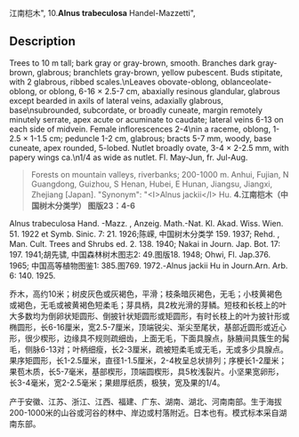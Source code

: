 江南桤木",
10.**Alnus trabeculosa** Handel-Mazzetti",

## Description
Trees to 10 m tall; bark gray or gray-brown, smooth. Branches dark gray-brown, glabrous; branchlets gray-brown, yellow pubescent. Buds stipitate, with 2 glabrous, ribbed scales.\nLeaves obovate-oblong, oblanceolate-oblong, or oblong, 6-16 × 2.5-7 cm, abaxially resinous glandular, glabrous except bearded in axils of lateral veins, adaxially glabrous, base\nsubrounded, subcordate, or broadly cuneate, margin remotely minutely serrate, apex acute or acuminate to caudate; lateral veins 6-13 on each side of midvein. Female inflorescences 2-4\nin a raceme, oblong, 1-2.5 × 1-1.5 cm; peduncle 1-2 cm, glabrous; bracts 5-7 mm, woody, base cuneate, apex rounded, 5-lobed. Nutlet broadly ovate, 3-4 × 2-2.5 mm, with papery wings ca.\n1/4 as wide as nutlet. Fl. May-Jun, fr. Jul-Aug.

> Forests on mountain valleys, riverbanks; 200-1000 m. Anhui, Fujian, N Guangdong, Guizhou, S Henan, Hubei, E Hunan, Jiangsu, Jiangxi, Zhejiang [Japan].
  "Synonym": "&lt;I&gt;Alnus jackii&lt;/I&gt; Hu.
**4.江南桤木（中国树木分类学） 图版23：4-6**

Alnus trabeculosa Hand. -Mazz. , Anzeig. Math.-Nat. Kl. Akad. Wiss. Wien. 51. 1922 et Symb. Sinic. 7: 21. 1926;陈嵘, 中国树木分类学 159. 1937; Rehd. , Man. Cult. Trees and Shrubs ed. 2. 138. 1940; Nakai in Journ. Jap. Bot. 17: 197. 1941;胡先骕, 中国森林树木图志2: 49.图版18. 1948; Ohwi, Fl. Jap.376. 1965; 中国高等植物图鉴1: 385.图769. 1972.-Alnus jackii Hu in Journ.Arn. Arb. 6: 140. 1925.

乔木，高约10米；树皮灰色或灰褐色，平滑；枝条暗灰褐色，无毛；小枝黄褐色或褐色，无毛或被黄褐色短柔毛；芽具柄，具2枚光滑的芽鳞。短枝和长枝上的叶大多数均为倒卵状矩圆形、倒披针状矩圆形或矩圆形，有时长枝上的叶为披针形或椭圆形，长6-16厘米，宽2.5-7厘米，顶端锐尖、渐尖至尾状，基部近圆形或近心形，很少楔形，边缘具不规则疏细齿，上面无毛，下面具腺点，脉腋间具簇生的髯毛，侧脉6-13对；叶柄细瘦，长2-3厘米，疏被短柔毛或无毛，无或多少具腺点。果序矩圆形，长1-2.5厘米，直径1-1.5厘米，2-4枚呈总状排列；序梗长1-2厘米；果苞木质，长5-7毫米，基部楔形，顶端圆楔形，具5枚浅裂片。小坚果宽卵形，长3-4毫米，宽2-2.5毫米；果翅厚纸质，极狭，宽及果的1/4。

产于安徽、江苏、浙江、江西、福建、广东、湖南、湖北、河南南部。生于海拔200-1000米的山谷或河谷的林中、岸边或村落附近。日本也有。模式标本采自湖南东部。
